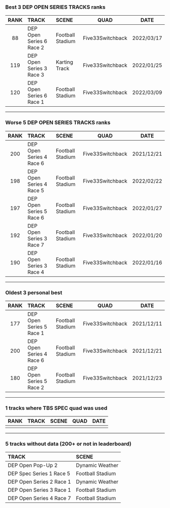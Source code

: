 ### Best 3 DEP OPEN SERIES TRACKS ranks
|RANK|TRACK|SCENE|QUAD|DATE|
|:---:|:---|:---|:---:|:---:|
|88|DEP Open Series 6 Race 2|Football Stadium|Five33Switchback|2022/03/17|
|119|DEP Open Series 3 Race 3|Karting Track|Five33Switchback|2022/01/25|
|120|DEP Open Series 6 Race 1|Football Stadium|Five33Switchback|2022/03/09|
---
### Worse 5 DEP OPEN SERIES TRACKS ranks
|RANK|TRACK|SCENE|QUAD|DATE|
|:---:|:---|:---|:---:|:---:|
|200|DEP Open Series 4 Race 6|Football Stadium|Five33Switchback|2021/12/21|
|198|DEP Open Series 4 Race 5|Football Stadium|Five33Switchback|2022/02/22|
|197|DEP Open Series 5 Race 6|Football Stadium|Five33Switchback|2022/01/27|
|192|DEP Open Series 3 Race 7|Football Stadium|Five33Switchback|2022/01/20|
|190|DEP Open Series 3 Race 4|Football Stadium|Five33Switchback|2022/01/16|
---
### Oldest 3 personal best
|RANK|TRACK|SCENE|QUAD|DATE|
|:---:|:---|:---|:---:|:---:|
|177|DEP Open Series 5 Race 1|Football Stadium|Five33Switchback|2021/12/11|
|200|DEP Open Series 4 Race 6|Football Stadium|Five33Switchback|2021/12/21|
|180|DEP Open Series 5 Race 2|Football Stadium|Five33Switchback|2021/12/23|
---
### 1 tracks where TBS SPEC quad was used
|RANK|TRACK|SCENE|QUAD|DATE|
|:---:|:---|:---|:---:|:---:|
||||||
---
### 5 tracks without data (200+ or not in leaderboard)
|TRACK|SCENE|
|:---|:---|
|DEP Open Pop-Up 2|Dynamic Weather|
|DEP Spec Series 1 Race 5|Football Stadium|
|DEP Open Series 2 Race 1|Dynamic Weather|
|DEP Open Series 3 Race 1|Football Stadium|
|DEP Open Series 4 Race 7|Football Stadium|
